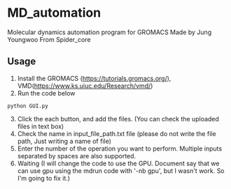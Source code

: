 # MD_automation
Molecular dynamics automation program for GROMACS
Made by Jung Youngwoo
From Spider_core 

## Usage
1. Install the GROMACS (https://tutorials.gromacs.org/), VMD(https://www.ks.uiuc.edu/Research/vmd/)
2. Run the code below
```shell
python GUI.py
```
3. Click the each button, and add the files. (You can check the uploaded files in text box)
4. Check the name in input_file_path.txt file (please do not write the file path, Just writing a name of file)
5. Enter the number of the operation you want to perform. Multiple inputs separated by spaces are also supported.
6. Waiting (I will change the code to use the GPU. Document say that we can use gpu using the mdrun code with '-nb gpu', but I wasn't work. So I'm going to fix it.)
